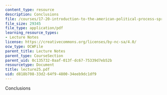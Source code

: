 ```yaml
---
content_type: resource
description: Conclusions
file: /courses/17-20-introduction-to-the-american-political-process-spring-2004/d818b70833d264f9480034eeb9dc1df9_lecture25.pdf
file_size: 29345
file_type: application/pdf
learning_resource_types:
- Lecture Notes
license: https://creativecommons.org/licenses/by-nc-sa/4.0/
ocw_type: OCWFile
parent_title: Lecture Notes
parent_type: CourseSection
parent_uid: 0c135732-0aaf-013f-dc67-75339d7eb52b
resourcetype: Document
title: lecture25.pdf
uid: d818b708-33d2-64f9-4800-34eeb9dc1df9
---
```

Conclusions